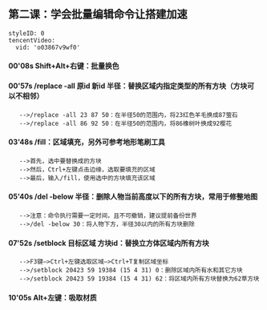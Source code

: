 ## 第二课：学会批量编辑命令让搭建加速
```@TencentVideo
styleID: 0
tencentVideo:
  vid: 'o03867v9wf0'

```
#### 00'08s Shift+Alt+右键：批量换色
#### 00'57s /replace -all 原id 新id 半径：替换区域内指定类型的所有方块（方块可以不相邻）
       -->/replace -all 23 87 50：在半径50的范围内，将23红色羊毛换成87萤石
       -->/replace -all 86 92 50：在半径50的范围内，将86橡树叶换成92樱花
#### 03'48s /fill：区域填充，另外可参考地形笔刷工具
       -->首先，选中要替换成的方块
       -->然后，Ctrl+左键点击边缘，选取要填充的区域
       -->最后，输入/fill，使用选中的方块填充该区域
#### 05'40s /del -below 半径：删除人物当前高度以下的所有方块，常用于修整地图
       -->注意：命令执行需要一定时间，且不可撤销，建议提前备份世界
       -->/del -below 30：将人物下方，半径30以内的所有方块删除
#### 07'52s /setblock 目标区域 方块id：替换立方体区域内所有方块
       -->F3键–>Ctrl+左键选取区域–>Ctrl+T复制区域坐标
       -->/setblock 20423 59 19384 (15 4 31) 0：删除区域内所有水和其它方块
       -->/setblock 20423 59 19384 (15 4 31) 62：将区域内所有方块替换为62草方块
#### 10'05s Alt+左键：吸取材质